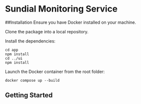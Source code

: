 # Sundial Monitoring Service

##Installation
Ensure you have Docker installed on your machine.

Clone the package into a local repository.

Install the dependencies:

```
cd app
npm install
cd ../ui
npm install
```

Launch the Docker container from the root folder:

`docker compose up --build`

## Getting Started
